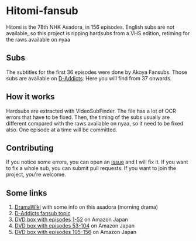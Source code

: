 # Hitomi-fansub
Hitomi is the 78th NHK Asadora, in 156 episodes. English subs are not available, so this project is ripping hardsubs from a VHS edition, retiming for the raws available on nyaa

## Subs

The subtitles for the first 36 episodes were done by Akoya Fansubs. Those subs are available on [D-Addicts](http://www.d-addicts.com/forums/viewtopic.php?f=13&t=161623). Here you will find from 37 onwards.

## How it works

Hardsubs are extracted with VideoSubFinder. The file has a lot of OCR errors that have to be fixed. Then, the timing of the subs usually are different compared with the raws available on nyaa, so it need to be fixed also. One episode at a time will be committed.

## Contributing

If you notice some errors, you can open an [issue](https://github.com/Magneticdud/Hitomi-fansub/issues) and I will fix it. If you want to fix a whole sub, you can submit pull requests. If you want to join the project, you're welcome.

## Some links

1. [DramaWiki](http://wiki.d-addicts.com/Hitomi) with some info on this asadora (morning drama)
2. [D-Addicts fansub topic](http://www.d-addicts.com/forums/viewtopic.php?f=13&t=161623)
3. [DVD box with episodes 1-52](https://www.amazon.co.jp/%E7%9E%B3-%E5%AE%8C%E5%85%A8%E7%89%88-DVD-BOX-I-%E6%A6%AE%E5%80%89%E5%A5%88%E3%80%85/dp/B001E3TS8M/) on Amazon Japan
4. [DVD box with episodes 53-104](https://www.amazon.co.jp/瞳-完全版-DVD-BOX-II-榮倉奈々/dp/B001GI1XQ0/) on Amazon Japan
5. [DVD box with episodes 105-156](https://www.amazon.co.jp/瞳-完全版-DVD-BOX-III-榮倉奈々/dp/B001GQGY8E/) on Amazon Japan
